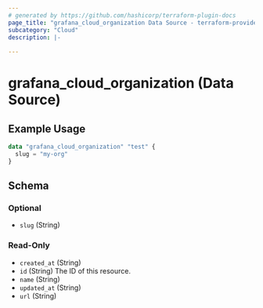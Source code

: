 ```yaml
---
# generated by https://github.com/hashicorp/terraform-plugin-docs
page_title: "grafana_cloud_organization Data Source - terraform-provider-grafana"
subcategory: "Cloud"
description: |-
  
---
```


# grafana_cloud_organization (Data Source)



## Example Usage

```terraform
data "grafana_cloud_organization" "test" {
  slug = "my-org"
}
```

<!-- schema generated by tfplugindocs -->
## Schema

### Optional

- `slug` (String)

### Read-Only

- `created_at` (String)
- `id` (String) The ID of this resource.
- `name` (String)
- `updated_at` (String)
- `url` (String)
